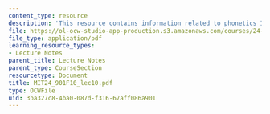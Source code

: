 ```yaml
---
content_type: resource
description: 'This resource contains information related to phonetics III: suprasegmentals. '
file: https://ol-ocw-studio-app-production.s3.amazonaws.com/courses/24-901-language-and-its-structure-i-phonology-fall-2010/3ba327c84ba0087df31667aff086a901_MIT24_901F10_lec10.pdf
file_type: application/pdf
learning_resource_types:
- Lecture Notes
parent_title: Lecture Notes
parent_type: CourseSection
resourcetype: Document
title: MIT24_901F10_lec10.pdf
type: OCWFile
uid: 3ba327c8-4ba0-087d-f316-67aff086a901
---
```

